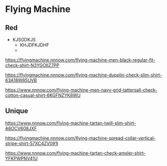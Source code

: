 Flying Machine
==============
Red
---
* KJSGDKJS
  - KHJDFKJDHF
  - 
https://flyingmachine.nnnow.com/flying-machine-men-black-regular-fit-check-shirt-N3YGOIIZ7PP

https://flyingmachine.nnnow.com/flying-machine-dupplin-check-slim-shirt-63A18W65UVB

https://www.nnnow.com/flying-machine-men-navy-grid-tattersall-check-cotton-casual-shirt-6KGFNZYK8WU


Unique
------
https://www.nnnow.com/flying-machine-tartan-twill-slim-shirt-A6OCV608JXF

https://flyingmachine.nnnow.com/flying-machine-spread-collar-vertical-stripe-shirt-57XC4ZV091I

https://www.nnnow.com/flying-machine-tartan-check-amsler-shirt-YFKPWPNV41U


